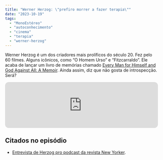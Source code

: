 ```yaml
---
title: "Werner Herzog: \"prefiro morrer a fazer terapia\""
date: "2023-10-19"
tags: 
  - "MonoEstéreo"
  - "autoconhecimento"
  - "cinema"
  - "terapia"
  - "werner-herzog"
---
```


Werner Herzog é um dos criadores mais prolíficos do século 20. Fez pelo 60 filmes. Alguns icônicos, como “O Homem Urso” e “Fitzcarraldo”. Ele acaba de lançar um livro de memórias chamado [Every Man for Himself and God Against All: A Memoir](https://www.amazon.com.br/Every-Man-Himself-God-Against/dp/B0BVN832CV?crid=1H5JY0NFVVHPW&keywords=werner+herzog&qid=1697543825&sprefix=werner+herzo%2Caps%2C882&sr=8-1&linkCode=ll1&tag=eduf-20&linkId=c4cba1971cdd984205091fc5fac291c5&language=pt_BR&ref_=as_li_ss_tl). Ainda assim, diz que não gosta de introspecção. Será?

<iframe style="border-radius:12px" src="https://open.spotify.com/embed/episode/17G6DQiqCEhHQ6B7Va9Ay9?utm_source=generator" width="100%" height="152" frameborder="0" allowfullscreen allow="autoplay; clipboard-write; encrypted-media; fullscreen; picture-in-picture" loading="lazy"></iframe>

## Citados no episódio

- [Entrevista de Herzog pro podcast da revista New Yorker](https://www.newyorker.com/podcast/the-new-yorker-radio-hour/werner-herzog-defends-his-ecstatic-approach-to-the-truth).
